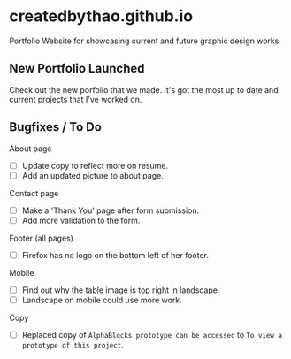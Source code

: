 # createdbythao.github.io
Portfolio Website for showcasing current and future graphic design works.

## New Portfolio Launched
Check out the new porfolio that we made. It's got the most up to date and current projects that I've worked on.


## Bugfixes / To Do
About page
- [ ] Update copy to reflect more on resume.
- [ ] Add an updated picture to about page.

Contact page
- [ ] Make a 'Thank You' page after form submission.
- [ ] Add more validation to the form.

Footer (all pages)
- [ ] Firefox has no logo on the bottom left of her footer.

Mobile
- [ ] Find out why the table image is top right in landscape.
- [ ] Landscape on mobile could use more work.

Copy

- [ ] Replaced copy of ```AlphaBlocks prototype can be accessed``` to ```To view a prototype of this project```.
